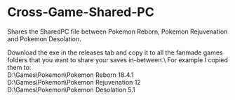 # Cross-Game-Shared-PC
Shares the SharedPC file between Pokemon Reborn, Pokemon Rejuvenation and Pokemon Desolation.

Download the exe in the releases tab and copy it to all the fanmade games folders that you want to share your saves in-between.\\
For example I copied them to:\
D:\Games\Pokemon\Pokemon Reborn 18.4.1\
D:\Games\Pokemon\Pokemon Rejuvenation 12\
D:\Games\Pokemon\Pokemon Desolation 5.1
